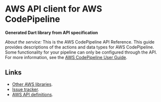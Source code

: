 # AWS API client for AWS CodePipeline

**Generated Dart library from API specification**

*About the service:*
This is the AWS CodePipeline API Reference. This guide provides descriptions
of the actions and data types for AWS CodePipeline. Some functionality for
your pipeline can only be configured through the API. For more information,
see the <a
href="https://docs.aws.amazon.com/codepipeline/latest/userguide/welcome.html">AWS
CodePipeline User Guide</a>.

## Links

- [Other AWS libraries](https://github.com/agilord/aws_client/tree/master/generated).
- [Issue tracker](https://github.com/agilord/aws_client/issues).
- [AWS API definitions](https://github.com/aws/aws-sdk-js/tree/master/apis).
